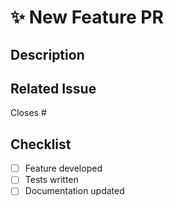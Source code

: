 # ✨ New Feature PR

## Description
<!-- Summarize the new feature -->

## Related Issue
Closes #

## Checklist
- [ ] Feature developed
- [ ] Tests written
- [ ] Documentation updated
